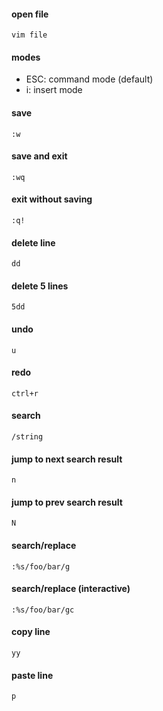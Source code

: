 #### open file
```
vim file
```

#### modes
- ESC: command mode (default)
- i: insert mode

#### save
```
:w
```

#### save and exit
```
:wq
```

#### exit without saving
```
:q!
```

#### delete line
```
dd
```

#### delete 5 lines
```
5dd
```

#### undo
```
u
```

#### redo
```
ctrl+r
```

#### search
```
/string
```

#### jump to next search result
```
n
```

#### jump to prev search result
```
N
```

#### search/replace
```
:%s/foo/bar/g
```

#### search/replace (interactive)
```
:%s/foo/bar/gc
```

#### copy line
```
yy
```

#### paste line
```
p
```